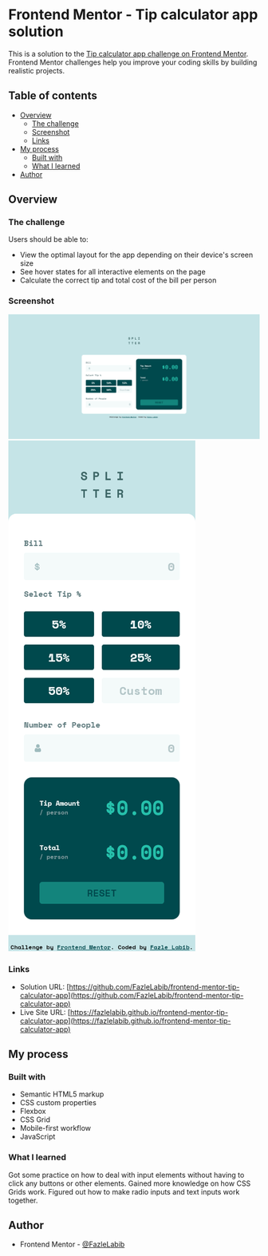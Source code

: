 # Frontend Mentor - Tip calculator app solution

This is a solution to the [Tip calculator app challenge on Frontend Mentor](https://www.frontendmentor.io/challenges/tip-calculator-app-ugJNGbJUX). Frontend Mentor challenges help you improve your coding skills by building realistic projects.

## Table of contents

- [Overview](#overview)
  - [The challenge](#the-challenge)
  - [Screenshot](#screenshot)
  - [Links](#links)
- [My process](#my-process)
  - [Built with](#built-with)
  - [What I learned](#what-i-learned)
- [Author](#author)

## Overview

### The challenge

Users should be able to:

- View the optimal layout for the app depending on their device's screen size
- See hover states for all interactive elements on the page
- Calculate the correct tip and total cost of the bill per person

### Screenshot

![](./screenshots/desktop-screenshot.png)
![](./screenshots/mobile-screenshot.png)

### Links

- Solution URL: [https://github.com/FazleLabib/frontend-mentor-tip-calculator-app](https://github.com/FazleLabib/frontend-mentor-tip-calculator-app)
- Live Site URL: [https://fazlelabib.github.io/frontend-mentor-tip-calculator-app](https://fazlelabib.github.io/frontend-mentor-tip-calculator-app)

## My process

### Built with

- Semantic HTML5 markup
- CSS custom properties
- Flexbox
- CSS Grid
- Mobile-first workflow
- JavaScript

### What I learned

Got some practice on how to deal with input elements without having to click any buttons or other elements. Gained more knowledge on how CSS Grids work. Figured out how to make radio inputs and text inputs work together.

<!-- ```html
<h1>Some HTML code I'm proud of</h1>
```
```css
.proud-of-this-css {
  color: papayawhip;
}
```
```js
const proudOfThisFunc = () => {
  console.log('🎉')
}
``` -->

## Author

- Frontend Mentor - [@FazleLabib](https://www.frontendmentor.io/profile/FazleLabib)
